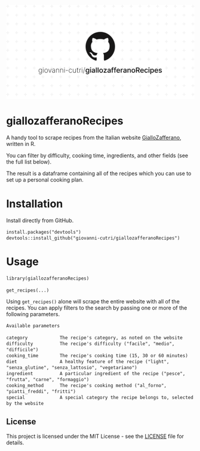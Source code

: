 ![](man/figures/socialify.png)

# giallozafferanoRecipes
A handy tool to scrape recipes from the Italian website [GialloZafferano](https://www.giallozafferano.it/), written in R.

You can filter by difficulty, cooking time, ingredients, and other fields (see the full list below).

The result is a dataframe containing all of the recipes which you can use to set up a personal cooking plan.

# Installation

Install directly from GitHub.

```
install.packages("devtools")
devtools::install_github("giovanni-cutri/giallozafferanoRecipes")
````

# Usage

````
library(giallozafferanoRecipes)

get_recipes(...)
````
Using ````get_recipes()```` alone will scrape the entire website with all of the recipes.
You can apply filters to the search by passing one or more of the following parameters.

````
Available parameters

category            The recipe's category, as noted on the website
difficulty          The recipe's difficulty ("facile", "medio", "difficile")                              
cooking_time        The recipe's cooking time (15, 30 or 60 minutes)
diet                A healthy feature of the recipe ("light", "senza_glutine", "senza_lattosio", "vegetariano")
ingredient          A particular ingredient of the recipe ("pesce", "frutta", "carne", "formaggio")
cooking_method      The recipe's cooking method ("al_forno", "piatti_freddi", "fritti")
special             A special category the recipe belongs to, selected by the website
````

## License

This project is licensed under the MIT License - see the [LICENSE](https://github.com/giovanni-cutri/giallozafferanoRecipes/blob/master/LICENSE) file for details.
